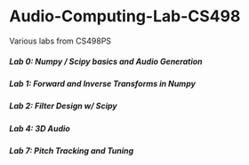 # Audio-Computing-Lab-CS498
Various labs from CS498PS

##### Lab 0: Numpy / Scipy basics and Audio Generation
##### Lab 1: Forward and Inverse Transforms in Numpy
##### Lab 2: Filter Design w/ Scipy
##### Lab 4: 3D Audio
##### Lab 7: Pitch Tracking and Tuning
